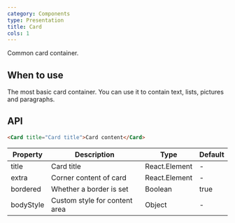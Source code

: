 ```yaml
---
category: Components
type: Presentation
title: Card
cols: 1
---
```


Common card container.

## When to use

The most basic card container. You can use it to contain text, lists, pictures and paragraphs.

## API

```html
<Card title="Card title">Card content</Card>
```

| Property     | Description           | Type     | Default       |
|----------|----------------|----------|--------------|
| title    | Card title | React.Element   |  -  |
| extra    | Corner content of card | React.Element   | - |
| bordered | Whether a border is set | Boolean   |  true  |
| bodyStyle | Custom style for content area | Object   |  -  |
